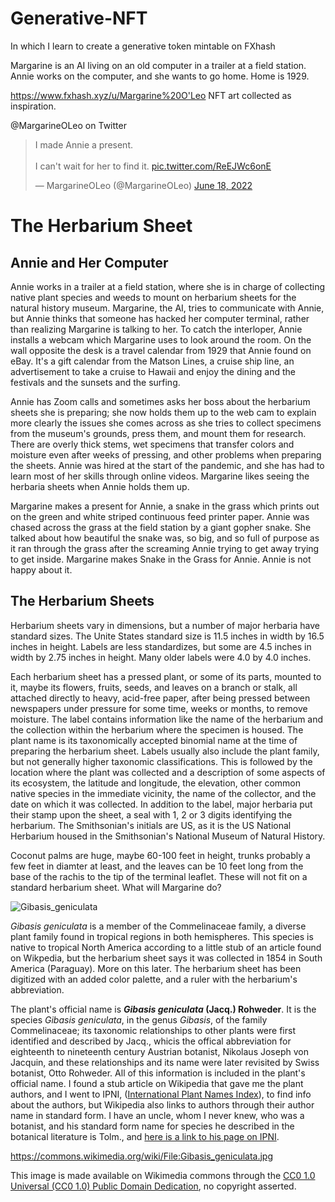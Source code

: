 # Generative-NFT
In which I learn to create a generative token mintable on FXhash

Margarine is an AI living on an old computer in a trailer at a field station. Annie works on the computer, and she wants to go home. Home is 1929.

https://www.fxhash.xyz/u/Margarine%20O'Leo NFT art collected as inspiration.

@MargarineOLeo on Twitter

<blockquote class="twitter-tweet"><p lang="en" dir="ltr">I made Annie a present.<br><br>I can&#39;t wait for her to find it. <a href="https://t.co/ReEJWc6onE">pic.twitter.com/ReEJWc6onE</a></p>&mdash; MargarineOLeo (@MargarineOLeo) <a href="https://twitter.com/MargarineOLeo/status/1538299057831034881?ref_src=twsrc%5Etfw">June 18, 2022</a></blockquote> <script async src="https://platform.twitter.com/widgets.js" charset="utf-8"></script> 

# The Herbarium Sheet

## Annie and Her Computer

Annie works in a trailer at a field station, where she is in charge of collecting native plant species and weeds to mount on herbarium sheets for the natural history museum. Margarine, the AI, tries to communicate with Annie, but Annie thinks that someone has hacked her computer terminal, rather than realizing Margarine is talking to her. To catch the interloper, Annie installs a webcam which Margarine uses to look around the room. On the wall opposite the desk is a travel calendar from 1929 that Annie found on eBay. It's a gift calendar from the Matson Lines, a cruise ship line, an advertisement to take a cruise to Hawaii and enjoy the dining and the festivals and the sunsets and the surfing.

Annie has Zoom calls and sometimes asks her boss about the herbarium sheets she is preparing; she now holds them up to the web cam to explain more clearly the issues she comes across as she tries to collect specimens from the museum's grounds, press them, and mount them for research. There are overly thick stems, wet specimens that transfer colors and moisture even after weeks of pressing, and other problems when preparing the sheets. Annie was hired at the start of the pandemic, and she has had to learn most of her skills through online videos. Margarine likes seeing the herbaria sheets when Annie holds them up.

Margarine makes a present for Annie, a snake in the grass which prints out on the green and white striped continuous feed printer paper. Annie was chased across the grass at the field station by a giant gopher snake. She talked about how beautiful the snake was, so big, and so full of purpose as it ran through the grass after the  screaming Annie trying to get away trying to get inside. Margarine makes Snake in the Grass for Annie. Annie is not happy about it.

## The Herbarium Sheets

Herbarium sheets vary in dimensions, but a number of major herbaria have standard sizes. The Unite States standard size is 11.5 inches in width by 16.5 inches in height. Labels are less standardizes, but some are 4.5 inches in width by 2.75 inches in height. Many older labels were 4.0 by 4.0 inches. 

Each herbarium sheet has a pressed plant, or some of its parts, mounted to it, maybe its flowers, fruits, seeds, and leaves on a branch or stalk, all attached directly to heavy, acid-free paper, after being pressed between newspapers under pressure for some time, weeks or months, to remove moisture. The label contains information like the name of the herbarium and the collection within the herbarium where the specimen is housed. The plant name is its taxonomically accepted binomial name at the time of preparing the herbarium sheet. Labels usually also include the plant family, but not generally higher taxonomic classifications. This is followed by the location where the plant was collected and a description of some aspects of its ecosystem, the latitude and longitude, the elevation, other common native species in the immediate vicinity, the name of the collector, and the date on which it was collected. In addition to the label, major herbaria put their stamp upon the sheet, a seal with 1, 2 or 3 digits identifying the herbarium. The Smithsonian's initials are US, as it is the US National Herbarium housed in the Smithsonian's National Museum of Natural History.

Coconut palms are huge, maybe 60-100 feet in height, trunks probably a few feet in diamter at least, and the leaves can be 10 feet long from the base of the rachis to the tip of the terminal leaflet. These will not fit on a standard herbarium sheet. What will Margarine do?

![Gibasis_geniculata](https://user-images.githubusercontent.com/8987953/176804798-530d84d4-62a9-43f4-80b3-66f71e46dcec.jpg)

_Gibasis geniculata_ is a member of the Commelinaceae family, a diverse plant family found in tropical regions in both hemispheres. This species is native to tropical North America according to a little stub of an article found on Wikpedia, but the herbarium sheet says it was collected in 1854 in South America (Paraguay). More on this later. The herbarium sheet has been digitized with an added color palette, and a ruler with the herbarium's abbreviation.

The plant's official name is **_Gibasis geniculata_ (Jacq.) Rohweder**. It is the species _Gibasis geniculata_, in the genus _Gibasis_, of the family Commelinaceae; its taxonomic relationships to other plants were first identified and described by Jacq., whicis the offical abbreviation for eighteenth to nineteenth century Austrian botanist, Nikolaus Joseph von Jacquin, and these relationships and its name were later revisited by Swiss botanist, Otto Rohweder. All of this information is included in the plant's official name. I found a stub article on Wikipedia that gave me the plant authors, and I went to IPNI, ([International Plant Names Index](https://www.ipni.org/)), to find info about the authors, but Wikipedia also links to authors through their author name in standard form. I have an uncle, whom I never knew, who was a botanist, and his standard form name for species he described in the botanical literature is Tolm., and [here is a link to his page on IPNI](https://www.ipni.org/a/12938-1).



https://commons.wikimedia.org/wiki/File:Gibasis_geniculata.jpg

This image is made available on Wikimedia commons through the [CC0 1.0 Universal (CC0 1.0) Public Domain Dedication](https://creativecommons.org/publicdomain/zero/1.0/deed.en), no copyright asserted.


